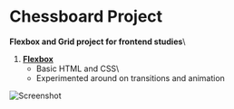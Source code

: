 # Chessboard Project

**Flexbox and Grid project for frontend studies**\

1. [**Flexbox**](https://chessboard-flex-tan.vercel.app/)
    - Basic HTML and CSS\
    - Experimented around on transitions and animation

![Screenshot](https://github.com/eagocela/Chessboard_Flex_Grid/blob/main/Flex/screenrecord.gif)